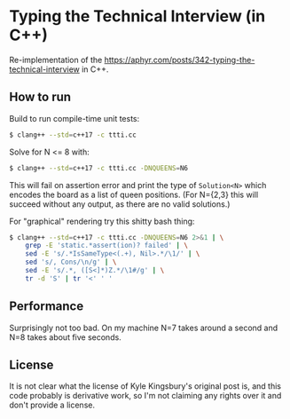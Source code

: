 # Typing the Technical Interview (in C++)

Re-implementation of the https://aphyr.com/posts/342-typing-the-technical-interview in C++.

## How to run

Build to run compile-time unit tests:

```bash
$ clang++ --std=c++17 -c ttti.cc
```

Solve for N <= 8 with:

```bash
$ clang++ --std=c++17 -c ttti.cc -DNQUEENS=N6
```

This will fail on assertion error and print the type of `Solution<N>`
which encodes the board as a list of queen positions. (For N={2,3} this will succeed without any output, as there are no valid solutions.)

For "graphical" rendering try this shitty bash thing:
```bash
$ clang++ --std=c++17 -c ttti.cc -DNQUEENS=N6 2>&1 | \
    grep -E 'static.*assert(ion)? failed' | \
    sed -E 's/.*IsSameType<(.+), Nil>.*/\1/' | \
    sed 's/, Cons/\n/g' | \
    sed -E 's/.*, ([S<]*)Z.*/\1#/g' | \
    tr -d 'S' | tr '<' ' '
```

## Performance

Surprisingly not too bad. On my machine N=7 takes around a second and N=8 takes about five seconds.

## License

It is not clear what the license of Kyle Kingsbury's original post is, and this code probably is derivative work, so I'm not claiming any rights over it and don't provide a license.